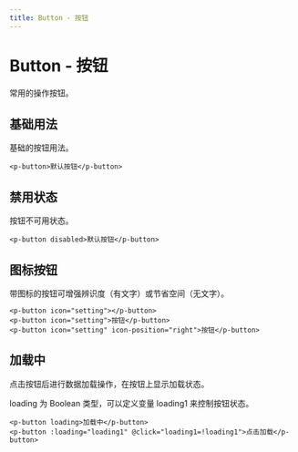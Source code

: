 ```yaml
---
title: Button - 按钮
---
```


# Button - 按钮
常用的操作按钮。

## 基础用法

基础的按钮用法。

  <ClientOnly>
  <button-default></button-default>
  </ClientOnly>

    <p-button>默认按钮</p-button>

## 禁用状态

按钮不可用状态。

  <ClientOnly>
  <button-disabled></button-disabled>
  </ClientOnly>

    <p-button disabled>默认按钮</p-button>

## 图标按钮
带图标的按钮可增强辨识度（有文字）或节省空间（无文字）。

  <ClientOnly>
  <button-icon></button-icon>
  </ClientOnly>

    <p-button icon="setting"></p-button>
    <p-button icon="setting">按钮</p-button>
    <p-button icon="setting" icon-position="right">按钮</p-button>

## 加载中
点击按钮后进行数据加载操作，在按钮上显示加载状态。

loading 为 Boolean 类型，可以定义变量 loading1 来控制按钮状态。

  <ClientOnly>
  <button-loading></button-loading>
  </ClientOnly>

    <p-button loading>加载中</p-button>
    <p-button :loading="loading1" @click="loading1=!loading1">点击加载</p-button>